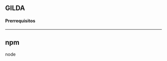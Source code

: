 ## GILDA
#### Prerrequisitos
--------------------------------------
npm
--------------------------------------
node